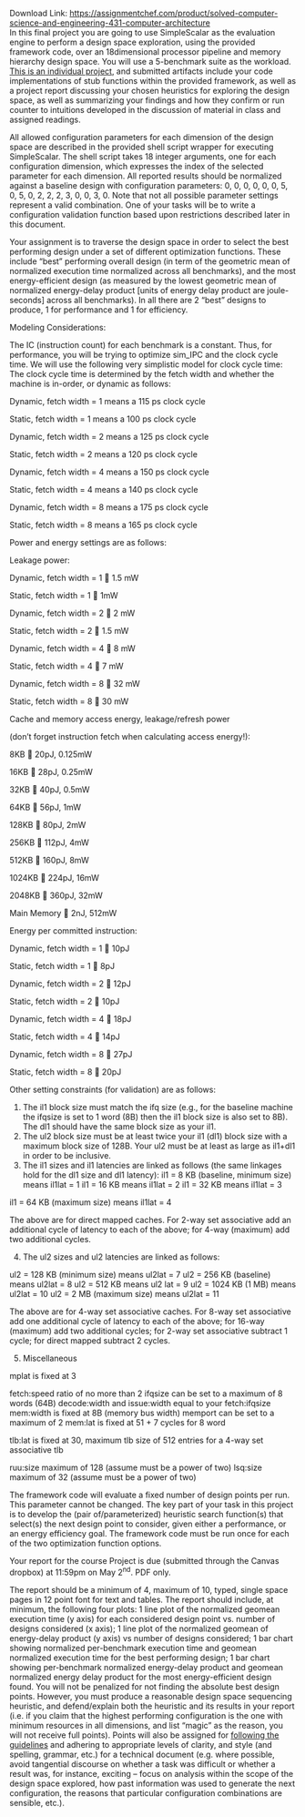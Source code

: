 Download Link: https://assignmentchef.com/product/solved-computer-science-and-engineering-431-computer-architecture
<br>
In this final project you are going to use SimpleScalar as the evaluation engine to perform a design space exploration, using the provided framework code, over an 18dimensional processor pipeline and memory hierarchy design space. You will use a 5-benchmark suite as the workload.  <u>This is an individual project</u>, and submitted artifacts include your code implementations of stub functions within the provided framework, as well as a project report discussing your chosen heuristics for exploring the design space, as well as summarizing your findings and how they confirm or run counter to intuitions developed in the discussion of material in class and assigned readings.




All allowed configuration parameters for each dimension of the design space are described in the provided shell script wrapper for executing SimpleScalar. The shell script takes 18 integer arguments, one for each configuration dimension, which expresses the index of the selected parameter for each dimension. All reported results should be normalized against a baseline design with configuration parameters: 0, 0, 0, 0, 0, 0, 5, 0, 5, 0, 2, 2, 2, 3, 0, 0, 3, 0. Note that not all possible parameter settings represent a valid combination. One of your tasks will be to write a configuration validation function based upon restrictions described later in this document.




Your assignment is to traverse the design space in order to select the best performing design under a set of different optimization functions. These include “best” performing overall design (in term of the geometric mean of normalized execution time normalized across all benchmarks), and the most energy-efficient design (as measured by the lowest geometric mean of normalized energy-delay product [units of energy delay product are joule-seconds] across all benchmarks).  In all there are 2 “best” designs to produce, 1 for performance and 1 for efficiency.










Modeling Considerations:

The IC (instruction count) for each benchmark is a constant. Thus, for performance, you will be trying to optimize sim_IPC and the clock cycle time.  We will use the following very simplistic model for clock cycle time: The clock cycle time is determined by the fetch width and whether the machine is in-order, or dynamic as follows:




Dynamic, fetch width = 1 means a 115 ps clock cycle

Static, fetch width = 1 means a 100 ps clock cycle

Dynamic, fetch width = 2 means a 125 ps clock cycle

Static, fetch width = 2 means a 120 ps clock cycle

Dynamic, fetch width = 4 means a 150 ps clock cycle

Static, fetch width = 4 means a 140 ps clock cycle

Dynamic, fetch width = 8 means a 175 ps clock cycle

Static, fetch width = 8 means a 165 ps clock cycle




Power and energy settings are as follows:

Leakage power:

Dynamic, fetch width = 1  1.5 mW

Static, fetch width  = 1   1mW

Dynamic, fetch width = 2  2 mW

Static, fetch width = 2  1.5 mW

Dynamic, fetch width = 4  8 mW

Static, fetch width = 4  7 mW

Dynamic, fetch width = 8  32 mW

Static, fetch width = 8  30 mW




Cache and memory access energy, leakage/refresh power

(don’t forget instruction fetch when calculating access energy!):

8KB  20pJ, 0.125mW

16KB  28pJ, 0.25mW

32KB  40pJ, 0.5mW

64KB  56pJ, 1mW

128KB  80pJ, 2mW

256KB  112pJ, 4mW

512KB  160pJ, 8mW

1024KB  224pJ, 16mW

2048KB  360pJ, 32mW

Main Memory  2nJ, 512mW







Energy per committed instruction:

Dynamic, fetch width = 1  10pJ

Static, fetch width = 1   8pJ

Dynamic, fetch width = 2  12pJ

Static, fetch width = 2  10pJ

Dynamic, fetch width = 4  18pJ

Static, fetch width = 4  14pJ

Dynamic, fetch width = 8  27pJ

Static, fetch width = 8  20pJ




Other setting constraints (for validation) are as follows:

<ol>

 <li>The il1 block size must match the ifq size (e.g., for the baseline machine the ifqsize is set to 1 word (8B) then the il1 block size is also set to 8B). The dl1 should have the same block size as your il1.</li>

 <li>The ul2 block size must be at least twice your il1 (dl1) block size with a maximum block size of 128B. Your ul2 must be at least as large as il1+dl1 in order to be inclusive.</li>

 <li>The il1 sizes and il1 latencies are linked as follows (the same linkages hold for the dl1 size and dl1 latency): il1 = 8 KB (baseline, minimum size) means il1lat = 1 il1 = 16 KB means il1lat = 2 il1 = 32 KB means il1lat = 3</li>

</ol>

il1 = 64 KB (maximum size) means il1lat = 4

The above are for direct mapped caches.  For 2-way set associative add an additional cycle of latency to each of the above; for 4-way (maximum) add two additional cycles.

<ol start="4">

 <li>The ul2 sizes and ul2 latencies are linked as follows:</li>

</ol>

ul2 = 128 KB (minimum size) means ul2lat = 7 ul2 = 256 KB (baseline) means ul2lat = 8 ul2 = 512 KB means ul2 lat = 9 ul2 = 1024 KB (1 MB) means ul2lat = 10 ul2 = 2 MB (maximum size) means ul2lat = 11

The above are for 4-way set associative caches.  For 8-way set associative add one additional cycle of latency to each of the above; for 16-way (maximum) add two additional cycles; for 2-way set associative subtract 1 cycle; for direct mapped subtract 2 cycles.













<ol start="5">

 <li>Miscellaneous</li>

</ol>

mplat is fixed at 3

fetch:speed ratio of no more than 2 ifqsize can be set to a maximum of 8 words (64B) decode:width and issue:width equal to your fetch:ifqsize mem:width is fixed at 8B (memory bus width) memport can be set to a maximum of 2 mem:lat is fixed at 51 + 7 cycles for 8 word

tlb:lat is fixed at 30, maximum tlb size of 512 entries for a 4-way set associative tlb

ruu:size  maximum of 128 (assume must be a power of two) lsq:size maximum of 32 (assume must be a power of two)







The framework code will evaluate a fixed number of design points per run. This parameter cannot be changed. The key part of your task in this project is to develop the (pair of/parameterized) heuristic search function(s) that select(s) the next design point to consider, given either a performance, or an energy efficiency goal. The framework code must be run once for each of the two optimization function options.




Your report for the course Project is due (submitted through the Canvas dropbox) at 11:59pm on May 2<sup>nd</sup>.  PDF only.




The report should be a minimum of 4, maximum of 10, typed, single space pages in 12 point font for text and tables.  The report should include, at minimum, the following four plots: 1 line plot of the normalized geomean execution time (y axis) for each considered design point vs. number of designs considered (x axis); 1 line plot of the normalized geomean of energy-delay product (y axis) vs number of designs considered; 1 bar chart showing normalized per-benchmark execution time and geomean normalized execution time for the best performing design; 1 bar chart showing per-benchmark normalized energy-delay product and geomean normalized energy delay product for the most energy-efficient design found. You will not be penalized for not finding the absolute best design points. However, you must produce a reasonable design space sequencing heuristic, and defend/explain both the heuristic and its results in your report (i.e. if you claim that the highest performing configuration is the one with minimum resources in all dimensions, and list “magic” as the reason, you will not receive full points). Points will also be assigned for <u>following the guidelines</u> and adhering to appropriate levels of clarity, and style (and spelling, grammar, etc.) for a technical document (e.g. where possible, avoid tangential discourse on whether a task was difficult or whether a result was, for instance, exciting – focus on analysis within the scope of the design space explored, how past information was used to generate the next configuration, the reasons that particular configuration combinations are sensible, etc.).